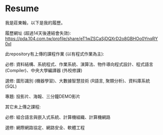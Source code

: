# Resume
我是莊東翰，以下是我的履歷。

履歷網址 (超過14天後連結會失效): https://pda.104.com.tw/profile/share/eT1wZSCaSjDQXrD2o8GBHOo0YnqRY0xI



此repository有上傳的課程作業 (以有程式作業為主):

必修: 資料結構、系統程式、作業系統、演算法、物件導向程式設計、程式語言 (Compiler)、中央大學編譯器 (外校修課)

選修: 圖形識別 (機器學習)、大數據智慧技術 (R語言, 聚類分析)、資料庫系統 (SQL)

專題: 投影片、海報、三分鐘DEMO影片




其它未上傳之課程:

必修: 組合語言與嵌入式系統、計算機組織、計算機網路

選修: 網際網路協定、網路安全、軟體工程
